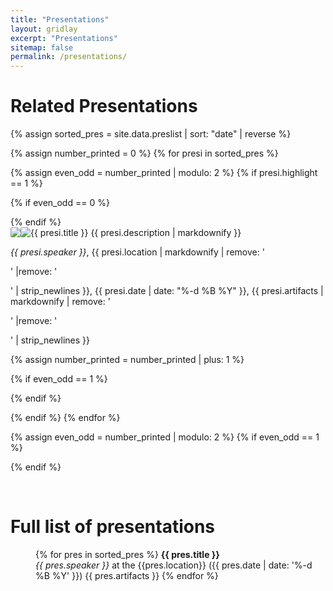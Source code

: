 ```yaml
---
title: "Presentations"
layout: gridlay
excerpt: "Presentations"
sitemap: false
permalink: /presentations/
---
```



# Related Presentations

{% assign sorted_pres = site.data.preslist | sort: "date" | reverse %}

{% assign number_printed = 0 %}
{% for presi in sorted_pres %}

{% assign even_odd = number_printed | modulo: 2 %}
{% if presi.highlight == 1 %}

{% if even_odd == 0 %}
<div class="row">
{% endif %}

<div class="col-sm-12 clearfix">
 <div class="well">
  <pubtit>{{ presi.title }}</pubtit>
  <img src="{{ site.url }}{{ site.baseurl }}/images/pubpic/{{ presi.image }}.gif"
       class="img-responsive"
       style="border-radius:2px; max-width:512px; float: left;" />
  <img src="{{ site.url }}{{ site.baseurl }}/images/pubpic/{{ presi.image }}.png"
       class="gif-animated-static img-responsive "
       style="border-radius:2px; max-width:512px; float: left;" />
  {{ presi.description | markdownify }}
  <p><em>{{ presi.speaker }}</em>,
    {{ presi.location | markdownify | remove: '<p>' |remove: '</p>' | strip_newlines }},
    {{ presi.date | date: "%-d %B %Y" }},
    {{ presi.artifacts | markdownify | remove: '<p>' |remove: '</p>' | strip_newlines }}
  </p>
 </div>
</div>

{% assign number_printed = number_printed | plus: 1 %}

{% if even_odd == 1 %}
</div>
{% endif %}

{% endif %}
{% endfor %}

{% assign even_odd = number_printed | modulo: 2 %}
{% if even_odd == 1 %}
</div>
{% endif %}

<p> &nbsp; </p>


# Full list of presentations


<div style="padding-left: 40px;">

{% for pres in sorted_pres %}
  <b>{{ pres.title }}</b> <br />
  <em>{{ pres.speaker }} </em> at the {{pres.location}} ({{ pres.date | date: '%-d %B %Y' }}) {{ pres.artifacts }}
{% endfor %}

</div>
